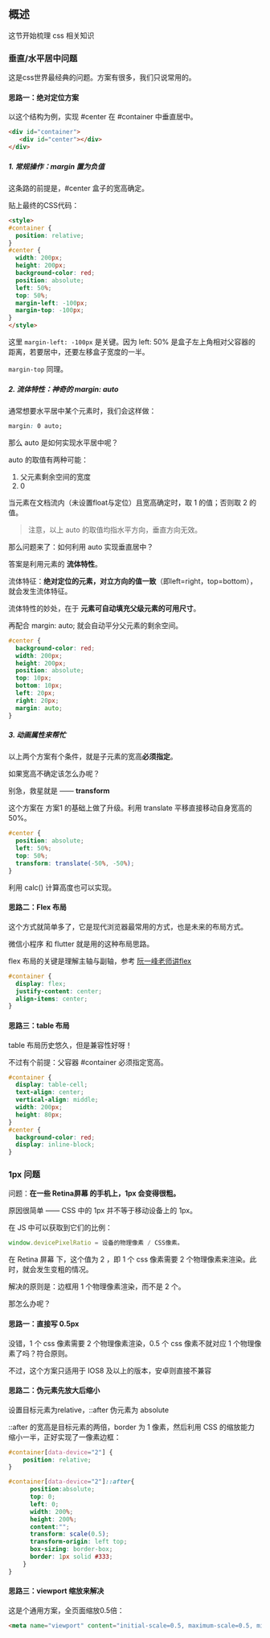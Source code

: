 ## 概述

这节开始梳理 css 相关知识

### 垂直/水平居中问题

这是css世界最经典的问题。方案有很多，我们只说常用的。

#### 思路一：绝对定位方案

以这个结构为例，实现 #center 在 #container 中垂直居中。

```html
<div id="container">
   <div id="center"></div>
</div>
```

##### 1. 常规操作：margin 置为负值

这条路的前提是，#center 盒子的宽高确定。

贴上最终的CSS代码：

```html
<style>
#container {
  position: relative;
}
#center {
  width: 200px;
  height: 200px;
  background-color: red;
  position: absolute;
  left: 50%;
  top: 50%;
  margin-left: -100px;
  margin-top: -100px;
}
</style>
```

这里 `margin-left: -100px` 是关键。因为 left: 50% 是盒子左上角相对父容器的距离，若要居中，还要左移盒子宽度的一半。

`margin-top` 同理。

##### 2. 流体特性：神奇的 margin: auto

通常想要水平居中某个元素时，我们会这样做：

```css
margin: 0 auto;
```

那么 auto 是如何实现水平居中呢？

auto 的取值有两种可能：

1. 父元素剩余空间的宽度
2. 0

当元素在文档流内（未设置float与定位）且宽高确定时，取 1 的值；否则取 2 的值。

> 注意，以上 auto 的取值均指水平方向，垂直方向无效。

那么问题来了：如何利用 auto 实现垂直居中？

答案是利用元素的 **流体特性**。

流体特征：**绝对定位的元素，对立方向的值一致**（即left=right，top=bottom），就会发生流体特征。

流体特性的妙处，在于 **元素可自动填充父级元素的可用尺寸**。

再配合 margin: auto; 就会自动平分父元素的剩余空间。

```css
#center {
  background-color: red;
  width: 200px;
  height: 200px;
  position: absolute;
  top: 10px;
  bottom: 10px;
  left: 20px;
  right: 20px;
  margin: auto;
}
```

##### 3. 动画属性来帮忙

以上两个方案有个条件，就是子元素的宽高**必须指定**。

如果宽高不确定该怎么办呢？

别急，救星就是 —— **transform**

这个方案在 方案1 的基础上做了升级。利用 translate 平移直接移动自身宽高的 50%。

```css
#center {
  position: absolute;
  left: 50%;
  top: 50%;
  transform: translate(-50%, -50%);
}
```

利用 calc() 计算高度也可以实现。

#### 思路二：Flex 布局

这个方式就简单多了，它是现代浏览器最常用的方式，也是未来的布局方式。

微信小程序 和 flutter 就是用的这种布局思路。

flex 布局的关键是理解主轴与副轴，参考 [阮一峰老师讲flex](http://www.ruanyifeng.com/blog/2015/07/flex-grammar.html)

```css
#container {
  display: flex;
  justify-content: center;
  align-items: center;
}
```

#### 思路三：table 布局

table 布局历史悠久，但是兼容性好呀！

不过有个前提：父容器 #container 必须指定宽高。

```css
#container {
  display: table-cell;
  text-align: center;
  vertical-align: middle;
  width: 200px;
  height: 80px;
}
#center {
  background-color: red;
  display: inline-block;
}
```

### 1px 问题

问题：**在一些 Retina屏幕 的手机上，1px 会变得很粗。**

原因很简单 —— CSS 中的 1px 并不等于移动设备上的 1px。

在 JS 中可以获取到它们的比例：

```js
window.devicePixelRatio = 设备的物理像素 / CSS像素。
```

在 Retina 屏幕 下，这个值为 2 ，即 1 个 css 像素需要 2 个物理像素来渲染。此时，就会发生变粗的情况。

解决的原则是：边框用 1 个物理像素渲染，而不是 2 个。

那怎么办呢？

#### 思路一：直接写 0.5px

没错，1 个 css 像素需要 2 个物理像素渲染，0.5 个 css 像素不就对应 1 个物理像素了吗？符合原则。

不过，这个方案只适用于 IOS8 及以上的版本，安卓则直接不兼容

#### 思路二：伪元素先放大后缩小

设置目标元素为relative，::after 伪元素为 absolute

::after 的宽高是目标元素的两倍，border 为 1 像素，然后利用 CSS 的缩放能力缩小一半，正好实现了一像素边框：

```css
#container[data-device="2"] {
    position: relative;
}

#container[data-device="2"]::after{
      position:absolute;
      top: 0;
      left: 0;
      width: 200%;
      height: 200%;
      content:"";
      transform: scale(0.5);
      transform-origin: left top;
      box-sizing: border-box;
      border: 1px solid #333;
    }
}
```

#### 思路三：viewport 缩放来解决

这是个通用方案，全页面缩放0.5倍：

```html
<meta name="viewport" content="initial-scale=0.5, maximum-scale=0.5, minimum-scale=0.5, user-scalable=no">
```